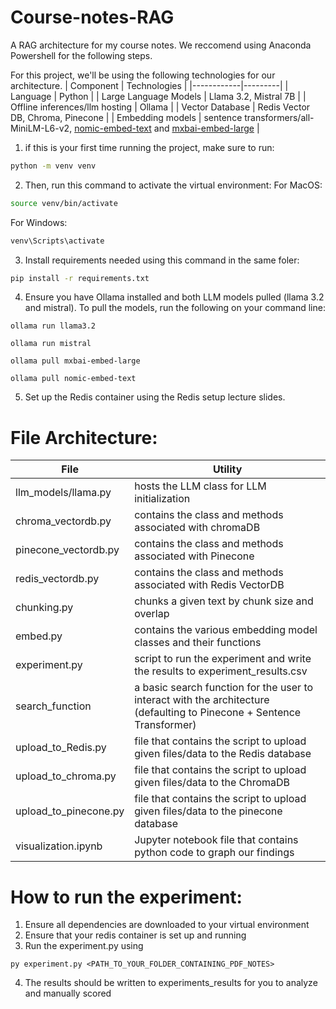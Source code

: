 # Course-notes-RAG
A RAG architecture for my course notes. We reccomend using Anaconda Powershell for the following steps.

For this project, we'll be using the following technologies for our architecture.
| Component | Technologies |
|------------|---------|
| Language | Python |
| Large Language Models | Llama 3.2, Mistral 7B  |
| Offline inferences/llm hosting | Ollama |
| Vector Database | Redis Vector DB, Chroma, Pinecone |
| Embedding models | sentence transformers/all-MiniLM-L6-v2, [nomic-embed-text]((https://ollama.com/library/nomic-embed-text)) and [mxbai-embed-large](https://ollama.com/library/mxbai-embed-large) |

1. if this is your first time running the project, make sure to run: 
```bash
python -m venv venv
```

2. Then, run this command to activate the virtual environment:
For MacOS:
```bash
source venv/bin/activate
```
For Windows:
```bash
venv\Scripts\activate
```

3. Install requirements needed using this command in the same foler:
```bash
pip install -r requirements.txt
```

4. Ensure you have Ollama installed and both LLM models pulled (llama 3.2 and mistral). To pull the models, run the following on your command line:
```
ollama run llama3.2
```
```
ollama run mistral
```
```
ollama pull mxbai-embed-large
```
```
ollama pull nomic-embed-text
```

5. Set up the Redis container using the Redis setup lecture slides.

# File Architecture:
| File | Utility |
|------------|---------|
| llm_models/llama.py | hosts the LLM class for LLM initialization |
| chroma_vectordb.py | contains the class and methods associated with chromaDB |
| pinecone_vectordb.py | contains the class and methods associated with Pinecone |
| redis_vectordb.py | contains the class and methods associated with Redis VectorDB |
| chunking.py | chunks a given text by chunk size and overlap | 
| embed.py | contains the various embedding model classes and their functions | 
| experiment.py | script to run the experiment and write the results to experiment_results.csv | 
| search_function | a basic search function for the user to interact with the architecture (defaulting to Pinecone + Sentence Transformer) | 
| upload_to_Redis.py | file that contains the script to upload given files/data to the Redis database | 
| upload_to_chroma.py | file that contains the script to upload given files/data to the ChromaDB  | 
| upload_to_pinecone.py | file that contains the script to upload given files/data to the pinecone database |
| visualization.ipynb | Jupyter notebook file that contains python code to graph our findings |  

# How to run the experiment:
1. Ensure all dependencies are downloaded to your virtual environment
2. Ensure that your redis container is set up and running 
3. Run the experiment.py using
```
py experiment.py <PATH_TO_YOUR_FOLDER_CONTAINING_PDF_NOTES>
```
4. The results should be written to experiments_results for you to analyze and manually scored